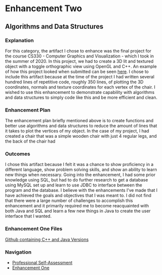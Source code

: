 # Enhancement Two
## Algorithms and Data Structures 

### Explanation
For this category, the artifact I chose to enhance was the final project for the course CS330 - Computer Graphics and Visualization - which I took in the summer of 2020. In this project, we had to create a 3D lit and textured object with a toggle orthographic view using OpenGL and C++. An example of how this project looked when submitted can be seen [here](https://www.youtube.com/watch?v=XyaaWhLJi_w). I chose to include this artifact because at the time of the project I had written several hundred lines of repetitive code, roughly 350 lines, of plotting the 3D coordinates, normals and texture coordinates for each vertex of the chair. I wished to use this enhancement to demonstrate capability with algorithms and data structures to simply code like this and be more efficient and clean. 

### Enhancement Plan
The enhancement plan briefly mentioned above is to create functions and better use algorithms and data structures to reduce the amount of lines that it takes to plot the vertices of my object. In the case of my project, I had created a chair that was a simple wooden chair with just 4 regular legs, and the back of the chair had 
### Outcomes
I chose this artifact because I felt it was a chance to show proficiency in a different language, show problem solving skills, and show an ability to learn new things when necessary. Going into the enhancement, I had some prior knowledge using SQL, but had to do further research to get a database using MySQL set up and learn to use JDBC to interface between the program and the database. I believe with the enhancements I've made that I have achieved the goals and objectives that I was meant to. I did not find that there were a large number of challenges to accomplish this enhancement and it primarily required me to become reacquainted with both Java and SQL and learn a few new things in Java to create the user interface that I wanted. 

### Enhancement One Files
[Github containing C++ and Java Versions](https://github.com/cnohilly/cnohilly.github.io/tree/main/Enhancement_One_Files)

### Navigation
- [Professional Self-Assessment](../index.md)
- [Enhancement One](./enhancement_one.md)
